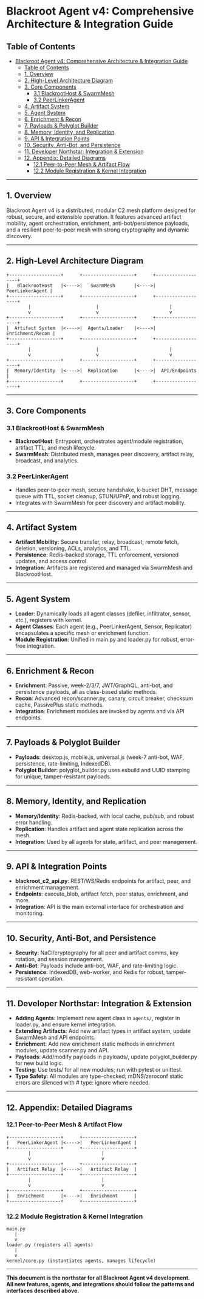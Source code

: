 # Blackroot Agent v4: Comprehensive Architecture & Integration Guide

## Table of Contents
- [Blackroot Agent v4: Comprehensive Architecture \& Integration Guide](#blackroot-agent-v4-comprehensive-architecture--integration-guide)
  - [Table of Contents](#table-of-contents)
  - [1. Overview](#1-overview)
  - [2. High-Level Architecture Diagram](#2-high-level-architecture-diagram)
  - [3. Core Components](#3-core-components)
    - [3.1 BlackrootHost \& SwarmMesh](#31-blackroothost--swarmmesh)
    - [3.2 PeerLinkerAgent](#32-peerlinkeragent)
  - [4. Artifact System](#4-artifact-system)
  - [5. Agent System](#5-agent-system)
  - [6. Enrichment \& Recon](#6-enrichment--recon)
  - [7. Payloads \& Polyglot Builder](#7-payloads--polyglot-builder)
  - [8. Memory, Identity, and Replication](#8-memory-identity-and-replication)
  - [9. API \& Integration Points](#9-api--integration-points)
  - [10. Security, Anti-Bot, and Persistence](#10-security-anti-bot-and-persistence)
  - [11. Developer Northstar: Integration \& Extension](#11-developer-northstar-integration--extension)
  - [12. Appendix: Detailed Diagrams](#12-appendix-detailed-diagrams)
    - [12.1 Peer-to-Peer Mesh \& Artifact Flow](#121-peer-to-peer-mesh--artifact-flow)
    - [12.2 Module Registration \& Kernel Integration](#122-module-registration--kernel-integration)

---

## 1. Overview
Blackroot Agent v4 is a distributed, modular C2 mesh platform designed for robust, secure, and extensible operation. It features advanced artifact mobility, agent orchestration, enrichment, anti-bot/persistence payloads, and a resilient peer-to-peer mesh with strong cryptography and dynamic discovery.

---

## 2. High-Level Architecture Diagram

```
+-------------------+      +-------------------+      +-------------------+
|   BlackrootHost   |<---->|   SwarmMesh       |<---->|   PeerLinkerAgent |
+-------------------+      +-------------------+      +-------------------+
        |                        |                          |
        v                        v                          v
+-------------------+      +-------------------+      +-------------------+
|  Artifact System  |<---->|  Agents/Loader    |<---->|  Enrichment/Recon |
+-------------------+      +-------------------+      +-------------------+
        |                        |                          |
        v                        v                          v
+-------------------+      +-------------------+      +-------------------+
|  Memory/Identity  |<---->|  Replication      |<---->|  API/Endpoints    |
+-------------------+      +-------------------+      +-------------------+
```

---

## 3. Core Components

### 3.1 BlackrootHost & SwarmMesh
- **BlackrootHost**: Entrypoint, orchestrates agent/module registration, artifact TTL, and mesh lifecycle.
- **SwarmMesh**: Distributed mesh, manages peer discovery, artifact relay, broadcast, and analytics.

### 3.2 PeerLinkerAgent
- Handles peer-to-peer mesh, secure handshake, k-bucket DHT, message queue with TTL, socket cleanup, STUN/UPnP, and robust logging.
- Integrates with SwarmMesh for peer discovery and artifact mobility.

---

## 4. Artifact System
- **Artifact Mobility**: Secure transfer, relay, broadcast, remote fetch, deletion, versioning, ACLs, analytics, and TTL.
- **Persistence**: Redis-backed storage, TTL enforcement, versioned updates, and access control.
- **Integration**: Artifacts are registered and managed via SwarmMesh and BlackrootHost.

---

## 5. Agent System
- **Loader**: Dynamically loads all agent classes (defiler, infiltrator, sensor, etc.), registers with kernel.
- **Agent Classes**: Each agent (e.g., PeerLinkerAgent, Sensor, Replicator) encapsulates a specific mesh or enrichment function.
- **Module Registration**: Unified in main.py and loader.py for robust, error-free integration.

---

## 6. Enrichment & Recon
- **Enrichment**: Passive, week-2/3/7, JWT/GraphQL, anti-bot, and persistence payloads, all as class-based static methods.
- **Recon**: Advanced recon/scanner.py, canary, circuit breaker, checksum cache, PassivePlus static methods.
- **Integration**: Enrichment modules are invoked by agents and via API endpoints.

---

## 7. Payloads & Polyglot Builder
- **Payloads**: desktop.js, mobile.js, universal.js (week-7 anti-bot, WAF, persistence, rate-limiting, IndexedDB).
- **Polyglot Builder**: polyglot_builder.py uses esbuild and UUID stamping for unique, tamper-resistant payloads.

---

## 8. Memory, Identity, and Replication
- **Memory/Identity**: Redis-backed, with local cache, pub/sub, and robust error handling.
- **Replication**: Handles artifact and agent state replication across the mesh.
- **Integration**: Used by all agents for state, artifact, and peer management.

---

## 9. API & Integration Points
- **blackroot_c2_api.py**: REST/WS/Redis endpoints for artifact, peer, and enrichment management.
- **Endpoints**: execute_blob, artifact fetch, peer status, enrichment, and more.
- **Integration**: API is the main external interface for orchestration and monitoring.

---

## 10. Security, Anti-Bot, and Persistence
- **Security**: NaCl/cryptography for all peer and artifact comms, key rotation, and session management.
- **Anti-Bot**: Payloads include anti-bot, WAF, and rate-limiting logic.
- **Persistence**: IndexedDB, web-worker, and Redis for robust, tamper-resistant operation.

---

## 11. Developer Northstar: Integration & Extension
- **Adding Agents**: Implement new agent class in `agents/`, register in loader.py, and ensure kernel integration.
- **Extending Artifacts**: Add new artifact types in artifact system, update SwarmMesh and API endpoints.
- **Enrichment**: Add new enrichment static methods in enrichment modules, update scanner.py and API.
- **Payloads**: Add/modify payloads in payloads/, update polyglot_builder.py for new build logic.
- **Testing**: Use tests/ for all new modules; run with pytest or unittest.
- **Type Safety**: All modules are type-checked; mDNS/zeroconf static errors are silenced with # type: ignore where needed.

---

## 12. Appendix: Detailed Diagrams

### 12.1 Peer-to-Peer Mesh & Artifact Flow
```
+-------------------+      +-------------------+
|   PeerLinkerAgent |<---->|   PeerLinkerAgent |
+-------------------+      +-------------------+
        |                          |
        v                          v
+-------------------+      +-------------------+
|   Artifact Relay  |<---->|   Artifact Relay  |
+-------------------+      +-------------------+
        |                          |
        v                          v
+-------------------+      +-------------------+
|   Enrichment      |<---->|   Enrichment      |
+-------------------+      +-------------------+
```

### 12.2 Module Registration & Kernel Integration
```
main.py
   |
   v
loader.py (registers all agents)
   |
   v
kernel/core.py (instantiates agents, manages lifecycle)
```

---

**This document is the northstar for all Blackroot Agent v4 development. All new features, agents, and integrations should follow the patterns and interfaces described above.**
